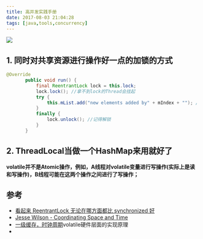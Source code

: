 ```yaml
---
title: 高并发实践手册
date: 2017-08-03 21:04:28
tags: [java,tools,concurrency]
---
```


![](http://odzl05jxx.bkt.clouddn.com/image/blog/be3c80a11edfd0fdb75d098550ed2c8e.jpg?imageView2/2/w/600)
<!--more-->


## 1. 同时对共享资源进行操作好一点的加锁的方式

```java
@Override
       public void run() {
           final ReentrantLock lock = this.lock;
           lock.lock(); //拿不到lock的Thread会挂起
           try {
               this.mList.add("new elements added by" + mIndex + ""); //对共享资源的操作放这里
           }
           finally {
               lock.unlock(); //记得解锁
           }
       }
```


## 2. ThreadLocal当做一个HashMap来用就好了

**volatile并不是Atomic操作，例如，A线程对volatile变量进行写操作(实际上是读和写操作)，B线程可能在这两个操作之间进行了写操作；**





## 参考
- [看起来 ReentrantLock 无论在哪方面都比 synchronized 好](http://blog.csdn.net/fw0124/article/details/6672522)
- [Jesse Wilson - Coordinating Space and Time](https://www.youtube.com/watch?v=yS0Nc-L1Uuk)
- [一级缓存，时钟周期](http://www.cnblogs.com/xrq730/p/7048693.html)volatile硬件层面的实现原理
-
